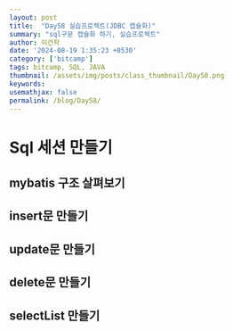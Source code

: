 ```yaml
---
layout: post
title:  "Day58 실습프로젝트(JDBC 캡슐화)"
summary: "sql구문 캡슐화 하기, 실습프로젝트"
author: 이건학
date: '2024-08-19 1:35:23 +0530'
category: ['bitcamp']
tags: bitcamp, SQL, JAVA
thumbnail: /assets/img/posts/class_thumbnail/Day58.png
keywords: 
usemathjax: false
permalink: /blog/Day58/
---
```


# Sql 세션 만들기
## mybatis 구조 살펴보기

## insert문 만들기

## update문 만들기

## delete문 만들기

## selectList 만들기
